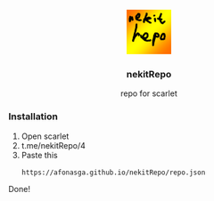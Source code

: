 
<br/>
<div align="center">
<a href="https://github.com/ShaanCoding/ReadME-Generator">
<img src="https://github.com/AfonasGa/nekitRepo/blob/main/nekitrepoimage.png?raw=true" alt="Logo" width="80" height="80">
</a>
<h3 align="center">nekitRepo</h3>
<p align="center">
repo for scarlet


  


</p>
</div>

### Installation

1. Open scarlet
2. t.me/nekitRepo/4
3. Paste this
   ```sh
   https://afonasga.github.io/nekitRepo/repo.json
   ```
Done!

